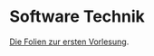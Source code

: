 Software Technik
================

[Die Folien zur ersten Vorlesung](http://slid.es/jensschauder/softwaretechnik-lesson1).
